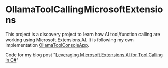 # OllamaToolCallingMicrosoftExtensions

This project is a discovery project to learn how AI tool/function calling are working using Microsoft.Extensions.AI.
It is following my own
implementation [OllamaToolConsoleApp](https://github.com/laurentkempe/aiPlayground/tree/main/OllamaToolConsoleApp).

Code for my blog post "[Leveraging Microsoft.Extensions.AI for Tool Calling in C#](https://laurentkempe.com/2025/01/27/leveraging-microsoftextensionsai-for-tool-calling-in-csharp/)"
